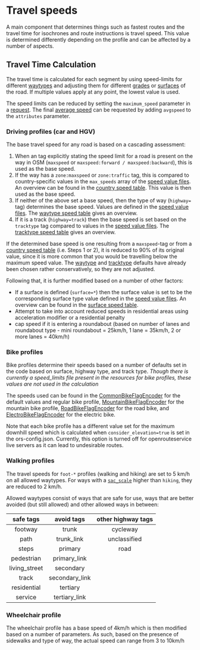 # Travel speeds
A main component that determines things such as fastest routes and the travel
time for isochrones and route instructions is travel speed. This value is
determined differently depending on the profile and can be affected by a number
of aspects.

## Travel Time Calculation

The travel time is calculated for each segment by using speed-limits for
different [waytypes](https://wiki.openstreetmap.org/wiki/Key:highway) and
adjusting them for different
[grades](https://wiki.openstreetmap.org/wiki/Key:tracktype) or
[surfaces](https://wiki.openstreetmap.org/wiki/Key:surface) of the road.
If multiple values apply at any point, the lowest value is used.

The speed limits can be reduced by setting the `maximum_speed` parameter in a [request][apidocs].
The final [average speed](../Route-Attributes#avgspeed) can be requested by adding `avgspeed` to the `attributes` parameter.

### Driving profiles (car and HGV)
The base travel speed for any road is based on a cascading assessment:
1. When an tag explicitly stating the speed limit for a road is present on the
   way in OSM (`maxspeed` or `maxspeed:forward / maxspeed:backward`), this is
   used as the base speed.
2. If the way has a `zone:maxspeed` or `zone:traffic` tag, this is compared to
   country-specific values in the `max_speeds` array of the
   [speed value files][svf].
   An overview can be found in the [country speed table](Country-Speeds). 
   This value is then used as the base speed.
3. If neither of the above set a base speed, then the type of way (`highway=`
   tag) determines the base speed. Values are defined in the
   [speed value files][svf].
   The [waytype speed table](Waytype-Speeds) gives an overview.
4. If it is a track (`highway=track`) then the base speed is set based on the
   `tracktype` tag compared to values in the [speed value files][svf].
   The [tracktype speed table](Tracktype-Speeds) gives an overview.

If the determined base speed is one resulting from a `maxspeed`-tag or from a
[country speed table](Country-Speeds) (i.e. Steps 1 or 2), it is reduced to 90%
of its original value, since it is more common that you would be travelling
below the maximum speed value. The [waytype](Waytype-Speeds) and
[tracktype](Tracktype-Speeds) defaults have already been chosen rather
conservatively, so they are not adjusted.

Following that, it is further modified based on a number of other factors:
* If a surface is defined (`surface=*`) then the surface value is set to be the
  corresponding surface type value defined in the [speed value files][svf].
  An overview can be found in the [surface speed table](Surface-Speeds).
* Attempt to take into account reduced speeds in residential areas using
  acceleration modifier or a residential penalty
* cap speed if it is entering a roundabout (based on number of lanes and
  roundabout type - mini roundabout = 25km/h, 1 lane = 35km/h, 2 or more lanes
= 40km/h)

### Bike profiles
Bike profiles determine their speeds based on a number of defaults set in the
code based on surface, highway type, and track type. _Though there is currently
a speed_limits file present in the resources for bike profiles, these values
are not used in the calculation_ 

The speeds used can be found in the [CommonBikeFlagEncoder][cbfe] for the
default values and regular bike profile, [MountainBikeFlagEncoder][mbfe] for
the mountain bike profile, [RoadBikeFlagEncoder][rbfe] for the road bike, and
[ElectroBikeFlagEncoder][ebfe] for the electric bike.

Note that each bike profile has a different value set for the maximum
downhill speed which is calculated when `consider_elevation=true` is set in the
ors-config.json. Currently, this option is turned off for openrouteservice live
servers as it can lead to undesirable routes.

### Walking profiles
The travel speeds for `foot-*` profiles (walking and hiking) are set to
5 km/h on all allowed waytypes.
For ways with a [`sac_scale`](../../../docs2/api-reference/endpoints/directions/extra-info/trail-difficulty.md) higher than
`hiking`, they are reduced to 2 km/h.

Allowed waytypes consist of ways that are safe for use, ways that are better
avoided (but still allowed) and other allowed ways in between:

  |        safe tags       |  avoid tags      |  other highway tags |
  |:----------------------:|:----------------:|:-------------------:|
  |         footway        |   trunk          |       cycleway      |
  |         path           | trunk_link       |    unclassified     |
  |         steps          |  primary         |       road        |
  |         pedestrian     |  primary_link    |                   |
  |         living_street  |  secondary       |                   |
  |         track          |  secondary_link  |                   |
  |         residential    |  tertiary        |                   |
  |         service        |  tertiary_link   |                   |

### Wheelchair profile
The wheelchair profile has a base speed of 4km/h which is then modified based
on a number of parameters. As such, based on the presence of sidewalks and type
of way, the actual speed can range from 3 to 10km/h

[svf]: https://github.com/GIScience/openrouteservice/tree/master/ors-engine/src/main/resources/resources/services/routing/speed_limits
[cbfe]: https://github.com/GIScience/openrouteservice/blob/master/ors-engine/src/main/java/org/heigit/ors/routing/graphhopper/extensions/flagencoders/bike/CommonBikeFlagEncoder.java#L186
[mbfe]: https://github.com/GIScience/openrouteservice/blob/master/ors-engine/src/main/java/org/heigit/ors/routing/graphhopper/extensions/flagencoders/bike/MountainBikeFlagEncoder.java#L52
[rbfe]: https://github.com/GIScience/openrouteservice/blob/master/ors-engine/src/main/java/org/heigit/ors/routing/graphhopper/extensions/flagencoders/bike/RoadBikeFlagEncoder.java#L85
[ebfe]: https://github.com/GIScience/openrouteservice/blob/master/ors-engine/src/main/java/org/heigit/ors/routing/graphhopper/extensions/flagencoders/bike/ElectroBikeFlagEncoder.java#L41
[apidocs]: https://openrouteservice.org/dev/#/api-docs/v2/directions/{profile}/post
